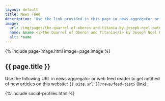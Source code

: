 ```yaml
---
layout: default
title: News Feed
description: 'Use the link provided in this page in news aggregator or web feed reader to get notified of new articles on this website.'
image:
  url: /img/pages/the-quarrel-of-oberon-and-titania-by-joseph-noel-paton.jpg
  name: &name <i>The Quarrel of Oberon and Titania</i> by Joseph Noel Paton, Scottish National Gallery, Edinburgh
  alt: *name
---
```


{% include page-image.html image=page.image %}

<article markdown="block">

# {{ page.title }}

Use the following URL in news aggregator or web feed reader to get notified of new articles on this website: `{{ site.url }}/news/feed-test5`
([link](/news/feed-test5)).


{% include social-profiles.html %}

</article>
